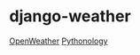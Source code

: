 # django-weather

[OpenWeather](https://home.openweathermap.org/)
[Pythonology](https://www.youtube.com/watch?v=HCAWDqlfXUc)